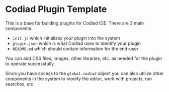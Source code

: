 # Codiad Plugin Template

This is a base for building plugins for Codiad IDE. There are 3 main components:

* `init.js` which initializes your plugin into the system
* `plugin.json` which is what Codiad uses to identify your plugin
* `README.md` which should contain information for the end-user

You can add CSS files, images, other libraries, etc. as needed for the plugin to operate successfully.

Since you have access to the `global.codiad` object you can also utilize other components in the system to modify the 
editor, work with projects, run searches, etc.